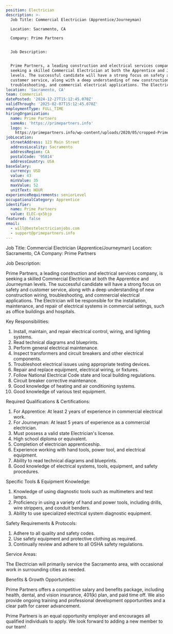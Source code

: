 ```yaml
---
position: Electrician
description: >-
  Job Title: Commercial Electrician (Apprentice/Journeyman)

  Location: Sacramento, CA

  Company: Prime Partners


  Job Description:


  Prime Partners, a leading construction and electrical services company, is
  seeking a skilled Commercial Electrician at both the Apprentice and Journeyman
  levels. The successful candidate will have a strong focus on safety and
  customer service, along with a deep understanding of new construction wiring,
  troubleshooting, and commercial electrical applications. The Electrici...
location: 'Sacramento, CA'
team: Commercial
datePosted: '2024-12-27T15:12:45.070Z'
validThrough: '2025-02-07T15:12:45.070Z'
employmentType: FULL_TIME
hiringOrganization:
  name: Prime Partners
  sameAs: 'https://primepartners.info'
  logo: >-
    https://primepartners.info/wp-content/uploads/2020/05/cropped-Prime-Partners-Logo-NO-BG-1-1.png
jobLocation:
  streetAddress: 123 Main Street
  addressLocality: Sacramento
  addressRegion: CA
  postalCode: '95814'
  addressCountry: USA
baseSalary:
  currency: USD
  value: 43
  minValue: 35
  maxValue: 52
  unitText: HOUR
experienceRequirements: seniorLevel
occupationalCategory: Apprentice
identifier:
  name: Prime Partners
  value: ELEC-qx5bjp
featured: false
email:
  - will@bestelectricianjobs.com
  - support@primepartners.info
---
```




Job Title: Commercial Electrician (Apprentice/Journeyman)
Location: Sacramento, CA
Company: Prime Partners

Job Description:

Prime Partners, a leading construction and electrical services company, is seeking a skilled Commercial Electrician at both the Apprentice and Journeyman levels. The successful candidate will have a strong focus on safety and customer service, along with a deep understanding of new construction wiring, troubleshooting, and commercial electrical applications. The Electrician will be responsible for the installation, maintenance, and repair of electrical systems in commercial settings, such as office buildings and hospitals.

Key Responsibilities:

1. Install, maintain, and repair electrical control, wiring, and lighting systems.
2. Read technical diagrams and blueprints.
3. Perform general electrical maintenance.
4. Inspect transformers and circuit breakers and other electrical components.
5. Troubleshoot electrical issues using appropriate testing devices.
6. Repair and replace equipment, electrical wiring, or fixtures.
7. Follow National Electrical Code state and local building regulations.
8. Circuit breaker corrective maintenance.
9. Good knowledge of heating and air conditioning systems.
10. Good knowledge of various test equipment.

Required Qualifications & Certifications:

1. For Apprentice: At least 2 years of experience in commercial electrical work.
2. For Journeyman: At least 5 years of experience as a commercial electrician.
3. Must possess a valid state Electrician's license.
4. High school diploma or equivalent.
5. Completion of electrician apprenticeship.
6. Experience working with hand tools, power tool, and electrical equipment.
7. Ability to read technical diagrams and blueprints.
8. Good knowledge of electrical systems, tools, equipment, and safety procedures.

Specific Tools & Equipment Knowledge:

1. Knowledge of using diagnostic tools such as multimeters and test lamps.
2. Proficiency in using a variety of hand and power tools, including drills, wire strippers, and conduit benders.
3. Ability to use specialized electrical system diagnostic equipment.

Safety Requirements & Protocols:

1. Adhere to all quality and safety codes.
2. Use safety equipment and protective clothing as required.
3. Continually review and adhere to all OSHA safety regulations.

Service Areas: 

The Electrician will primarily service the Sacramento area, with occasional work in surrounding cities as needed.

Benefits & Growth Opportunities:

Prime Partners offers a competitive salary and benefits package, including health, dental, and vision insurance, 401(k) plan, and paid time off. We also provide ongoing training and professional development opportunities and a clear path for career advancement.

Prime Partners is an equal opportunity employer and encourages all qualified individuals to apply. We look forward to adding a new member to our team!
